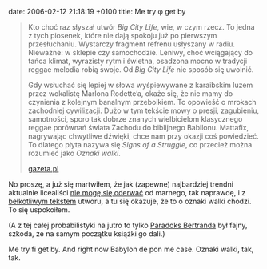 date: 2006-02-12 21:18:19 +0100
title: Me try φ get by

> Kto choć raz słyszał utwór <cite>Big City Life</cite>, wie, w czym rzecz. To jedna z tych piosenek, które nie dają spokoju już po pierwszym przesłuchaniu. Wystarczy fragment refrenu usłyszany w radiu. Nieważne: w sklepie czy samochodzie. Leniwy, choć wciągający do tańca klimat, wyrazisty rytm i świetna, osadzona mocno w tradycji reggae melodia robią swoje. Od <cite>Big City Life</cite> nie sposób się uwolnić.
>
> Gdy wsłuchać się lepiej w słowa wyśpiewywane z karaibskim luzem przez wokalistę Marlona Rodette’a, okaże się, że nie mamy do czynienia z kolejnym banalnym przeboikiem. To opowieść o mrokach zachodniej cywilizacji. Dużo w tym tekście mowy o presji, zagubieniu, samotności, sporo tak dobrze znanych wielbicielom klasycznego reggae porównań świata Zachodu do biblijnego Babilonu. Mattafix, nagrywając chwytliwe dźwięki, chce nam przy okazji coś powiedzieć. To dlatego płyta nazywa się <cite>Signs of a Struggle</cite>, co przecież można rozumieć jako <cite>Oznaki walki</cite>.
>
> [gazeta.pl](http://serwisy.gazeta.pl/kultura/1,34169,3159949.html 'Bomby brzmiące reggae')

No proszę, a już się martwiłem, że jak (zapewne) najbardziej trendni aktualnie licealiści [nie mogę się oderwać](wycinki/big-city-life.png 'Last.fm represent') od marnego, tak naprawdę, i z [bełkotliwym tekstem](http://www.google.com/search?q=Mattafix+"Big+City+Life"+lyrics 'szczyt idiotyzmu: oficjalna strona z tekstem piosenki wydawała dźwięki') utworu, a tu się okazuje, że to o oznaki walki chodzi. To się uspokoiłem.

(A z tej całej probabilistyki na jutro to tylko [Paradoks Bertranda](http://en.wikipedia.org/wiki/Bertrand_paradox_%28probability%29 'polska wersja bez rysunków jest') był fajny, szkoda, że na samym początku książki go dali.)

Me try fi get by. And right now Babylon de pon me case. Oznaki walki, tak, tak.
